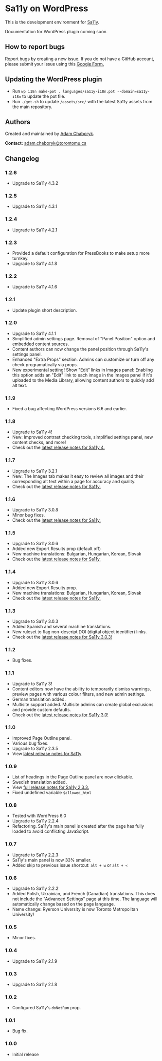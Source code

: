 # Sa11y on WordPress
This is the development environment for [Sa11y](https://github.com/ryersondmp/sa11y).

Documentation for WordPress plugin coming soon.

## How to report bugs
Report bugs by creating a new issue. If you do not have a GitHub account, please submit your issue using this [Google Form.](https://forms.gle/sjzK9XykETaoqZv99)

## Updating the WordPress plugin
- Run `wp i18n make-pot . languages/sa11y-i18n.pot --domain=sa11y-i18n` to update the pot file.
- Run `./get.sh` to update `/assets/src/` with the latest Sa11y assets from the main repository.

## Authors
Created and maintained by [Adam Chaboryk](https://github.com/adamchaboryk).

**Contact:** [adam.chaboryk@torontomu.ca](mailto:adam.chaboryk@torontomu.ca)

## Changelog

### 1.2.6
* Upgrade to Sa11y 4.3.2

### 1.2.5
* Upgrade to Sa11y 4.3.1

### 1.2.4
* Upgrade to Sa11y 4.2.1

### 1.2.3
* Provided a default configuration for PressBooks to make setup more turnkey.
* Upgrade to Sa11y 4.1.8

### 1.2.2
* Upgrade to Sa11y 4.1.6

### 1.2.1
* Update plugin short description.

### 1.2.0
* Upgrade to Sa11y 4.1.1
* Simplified admin settings page. Removal of "Panel Position" option and embedded content sources.
* Content authors can now change the panel position through Sa11y's settings panel.
* Enhanced "Extra Props" section. Admins can customize or turn off any check programatically via props.
* New experimental setting! Show "Edit" links in Images panel: Enabling this option adds an "Edit" link to each image in the Images panel if it's uploaded to the Media Library, allowing content authors to quickly add alt text.

### 1.1.9
* Fixed a bug affecting WordPress versions 6.6 and earlier.

### 1.1.8
* Upgrade to Sa11y 4!
* New: Improved contrast checking tools, simplified settings panel, new content checks, and more!
* Check out the [latest release notes for Sa11y 4.](https://github.com/ryersondmp/sa11y/releases/tag/4.0.0)

### 1.1.7
* Upgrade to Sa11y 3.2.1
* New: The Images tab makes it easy to review all images and their corresponding alt text within a page for accuracy and quality.
* Check out the [latest release notes for Sa11y.](https://github.com/ryersondmp/sa11y/releases)

### 1.1.6
* Upgrade to Sa11y 3.0.8
* Minor bug fixes.
* Check out the [latest release notes for Sa11y.](https://github.com/ryersondmp/sa11y/releases)

### 1.1.5
* Upgrade to Sa11y 3.0.6
* Added new Export Results prop (default off)
* New machine translations: Bulgarian, Hungarian, Korean, Slovak
* Check out the [latest release notes for Sa11y.](https://github.com/ryersondmp/sa11y/releases)

### 1.1.4
* Upgrade to Sa11y 3.0.6
* Added new Export Results prop.
* New machine translations: Bulgarian, Hungarian, Korean, Slovak
* Check out the [latest release notes for Sa11y.](https://github.com/ryersondmp/sa11y/releases)

### 1.1.3
* Upgrade to Sa11y 3.0.3
* Added Spanish and several machine translations.
* New ruleset to flag non-descript DOI (digital object identifier) links.
* Check out the [latest release notes for Sa11y 3.0.3!](https://github.com/ryersondmp/sa11y/releases/tag/3.0.3)

### 1.1.2
* Bug fixes.

### 1.1.1
* Upgrade to Sa11y 3!
* Content editors now have the ability to temporarily dismiss warnings, preview pages with various colour filters, and new admin settings.
* German translation added.
* Multisite support added. Multisite admins can create global exclusions and provide custom defaults.
* Check out the [latest release notes for Sa11y 3.0!](https://github.com/ryersondmp/sa11y/releases/tag/3.0.0)

### 1.1.0
* Improved Page Outline panel.
* Various bug fixes.
* Upgrade to Sa11y 2.3.5
* View [latest release notes for Sa11y](https://github.com/ryersondmp/sa11y/releases/)

### 1.0.9
* List of headings in the Page Outline panel are now clickable.
* Swedish translation added.
* View [full release notes for Sa11y 2.3.3.](https://github.com/ryersondmp/sa11y/releases/tag/2.3.3)
* Fixed undefined variable `$allowed_html`

### 1.0.8
* Tested with WordPress 6.0
* Upgrade to Sa11y 2.2.4
* Refactoring. Sa11y's main panel is created after the page has fully loaded to avoid conflicting JavaScript.

### 1.0.7
* Upgrade to Sa11y 2.2.3
* Sa11y's main panel is now 33% smaller.
* Added skip to previous issue shortcut: `alt + w` or `alt + <`

### 1.0.6
* Upgrade to Sa11y 2.2.2
* Added Polish, Ukrainian, and French (Canadian) translations. This does not include the "Advanced Settings" page at this time. The language will automatically change based on the page language.
* Name change: Ryerson University is now Toronto Metropolitan University!

### 1.0.5
* Minor fixes.

### 1.0.4
* Upgrade to Sa11y 2.1.9

### 1.0.3
* Upgrade to Sa11y 2.1.8

### 1.0.2
* Configured Sa11y's `doNotRun` prop.

### 1.0.1
* Bug fix.

### 1.0.0
* Initial release